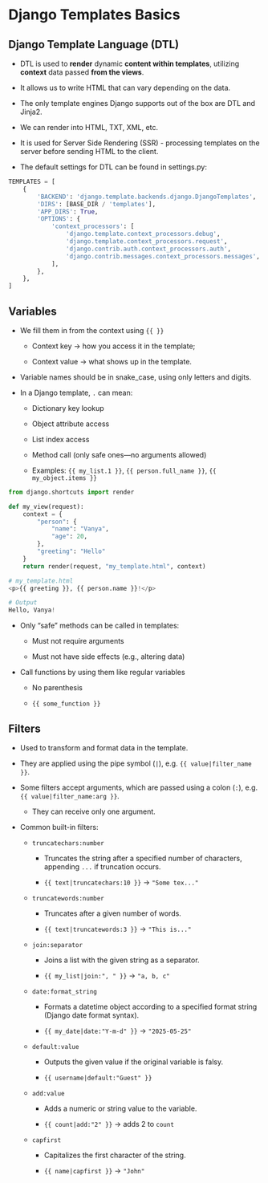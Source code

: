 # Django Templates Basics

## Django Template Language (DTL)

-   DTL is used to **render** dynamic **content within templates**, utilizing **context** data passed **from the views**.

-   It allows us to write HTML that can vary depending on the data.

-   The only template engines Django supports out of the box are DTL and Jinja2.

-   We can render into HTML, TXT, XML, etc.

-   It is used for Server Side Rendering (SSR) - processing templates on the server before sending HTML to the client.

-   The default settings for DTL can be found in settings.py:

```python
TEMPLATES = [
    {
        'BACKEND': 'django.template.backends.django.DjangoTemplates',
        'DIRS': [BASE_DIR / 'templates'],
        'APP_DIRS': True,
        'OPTIONS': {
            'context_processors': [
                'django.template.context_processors.debug',
                'django.template.context_processors.request',
                'django.contrib.auth.context_processors.auth',
                'django.contrib.messages.context_processors.messages',
            ],
        },
    },
]
```

## Variables

-   We fill them in from the context using `{{ }}`

    -   Context key → how you access it in the template;

    -   Context value → what shows up in the template.

-   Variable names should be in snake_case, using only letters and digits.

-   In a Django template, `.` can mean:

    -   Dictionary key lookup

    -   Object attribute access

    -   List index access

    -   Method call (only safe ones—no arguments allowed)

    -   Examples: `{{ my_list.1 }}`, `{{ person.full_name }}`, `{{ my_object.items }}`

```python
from django.shortcuts import render

def my_view(request):
    context = {
        "person": {
            "name": "Vanya",
            "age": 20,
        },
        "greeting": "Hello"
    }
    return render(request, "my_template.html", context)

# my_template.html
<p>{{ greeting }}, {{ person.name }}!</p>

# Output
Hello, Vanya!
```

-   Only “safe” methods can be called in templates:

    -   Must not require arguments

    -   Must not have side effects (e.g., altering data)

-   Call functions by using them like regular variables

    -   No parenthesis

    -   `{{ some_function }}`

## Filters

-   Used to transform and format data in the template.

-   They are applied using the pipe symbol (`|`), e.g. `{{ value|filter_name }}`.

-   Some filters accept arguments, which are passed using a colon (`:`), e.g. `{{ value|filter_name:arg }}`.

    -   They can receive only one argument.

-   Common built-in filters:

    -   `truncatechars:number`

        -   Truncates the string after a specified number of characters, appending `...` if truncation occurs.

        -   `{{ text|truncatechars:10 }}` → `"Some tex..."`

    -   `truncatewords:number`

        -   Truncates after a given number of words.

        -   `{{ text|truncatewords:3 }}` → `"This is..."`

    -   `join:separator`

        -   Joins a list with the given string as a separator.

        -   `{{ my_list|join:", " }}` → `"a, b, c"`

    -   `date:format_string`

        -   Formats a datetime object according to a specified format string (Django date format syntax).

        -   `{{ my_date|date:"Y-m-d" }}` → `"2025-05-25"`

    -   `default:value`

        -   Outputs the given value if the original variable is falsy.

        -   `{{ username|default:"Guest" }}`

    -   `add:value`

        -   Adds a numeric or string value to the variable.

        -   `{{ count|add:"2" }}` → adds 2 to `count`

    -   `capfirst`

        -   Capitalizes the first character of the string.

        -   `{{ name|capfirst }}` → `"John"`

